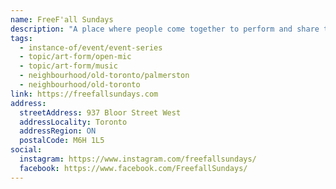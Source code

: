 ```yaml
---
name: FreeF'all Sundays
description: "A place where people come together to perform and share their love of music, network and connect. The FreeF'all community has grown over the years and attracts performers of all styles from all over the world."
tags:
  - instance-of/event/event-series
  - topic/art-form/open-mic
  - topic/art-form/music
  - neighbourhood/old-toronto/palmerston
  - neighbourhood/old-toronto
link: https://freefallsundays.com
address:
  streetAddress: 937 Bloor Street West
  addressLocality: Toronto
  addressRegion: ON
  postalCode: M6H 1L5
social:
  instagram: https://www.instagram.com/freefallsundays/
  facebook: https://www.facebook.com/FreefallSundays/
---
```

